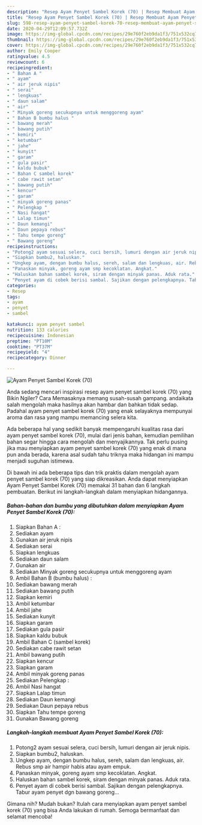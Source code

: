 ```yaml
---
description: "Resep Ayam Penyet Sambel Korek (70) | Resep Membuat Ayam Penyet Sambel Korek (70) Yang Enak dan Simpel"
title: "Resep Ayam Penyet Sambel Korek (70) | Resep Membuat Ayam Penyet Sambel Korek (70) Yang Enak dan Simpel"
slug: 598-resep-ayam-penyet-sambel-korek-70-resep-membuat-ayam-penyet-sambel-korek-70-yang-enak-dan-simpel
date: 2020-04-29T12:09:57.732Z
image: https://img-global.cpcdn.com/recipes/29e760f2eb9da1f3/751x532cq70/ayam-penyet-sambel-korek-70-foto-resep-utama.jpg
thumbnail: https://img-global.cpcdn.com/recipes/29e760f2eb9da1f3/751x532cq70/ayam-penyet-sambel-korek-70-foto-resep-utama.jpg
cover: https://img-global.cpcdn.com/recipes/29e760f2eb9da1f3/751x532cq70/ayam-penyet-sambel-korek-70-foto-resep-utama.jpg
author: Emily Cooper
ratingvalue: 4.5
reviewcount: 6
recipeingredient:
- " Bahan A "
- " ayam"
- " air jeruk nipis"
- " serai"
- " lengkuas"
- " daun salam"
- " air"
- " Minyak goreng secukupnya untuk menggoreng ayam"
- " Bahan B bumbu halus "
- " bawang merah"
- " bawang putih"
- " kemiri"
- " ketumbar"
- " jahe"
- " kunyit"
- " garam"
- " gula pasir"
- " kaldu bubuk"
- " Bahan C sambel korek"
- " cabe rawit setan"
- " bawang putih"
- " kencur"
- " garam"
- " minyak goreng panas"
- " Pelengkap "
- " Nasi hangat"
- " Lalap timun"
- " Daun kemangi"
- " Daun pepaya rebus"
- " Tahu tempe goreng"
- " Bawang goreng"
recipeinstructions:
- "Potong2 ayam sesuai selera, cuci bersih, lumuri dengan air jeruk nipis."
- "Siapkan bumbu2, haluskan."
- "Ungkep ayam, dengan bumbu halus, sereh, salam dan lengkuas, air. Rebus smp air hampir habis atau ayam empuk."
- "Panaskan minyak, goreng ayam smp kecoklatan. Angkat."
- "Haluskan bahan sambel korek, siram dengan minyak panas. Aduk rata."
- "Penyet ayam di cobek berisi sambal. Sajikan dengan pelengkapnya. Tabur ayam penyet dgn bawang goreng..."
categories:
- Resep
tags:
- ayam
- penyet
- sambel

katakunci: ayam penyet sambel 
nutrition: 133 calories
recipecuisine: Indonesian
preptime: "PT10M"
cooktime: "PT37M"
recipeyield: "4"
recipecategory: Dinner

---
```



![Ayam Penyet Sambel Korek (70)](https://img-global.cpcdn.com/recipes/29e760f2eb9da1f3/751x532cq70/ayam-penyet-sambel-korek-70-foto-resep-utama.jpg)

Anda sedang mencari inspirasi resep ayam penyet sambel korek (70) yang Bikin Ngiler? Cara Memasaknya memang susah-susah gampang. andaikata salah mengolah maka hasilnya akan hambar dan bahkan tidak sedap. Padahal ayam penyet sambel korek (70) yang enak selayaknya mempunyai aroma dan rasa yang mampu memancing selera kita.



Ada beberapa hal yang sedikit banyak mempengaruhi kualitas rasa dari ayam penyet sambel korek (70), mulai dari jenis bahan, kemudian pemilihan bahan segar hingga cara mengolah dan menyajikannya. Tak perlu pusing jika mau menyiapkan ayam penyet sambel korek (70) yang enak di mana pun anda berada, karena asal sudah tahu triknya maka hidangan ini mampu menjadi suguhan istimewa.


Di bawah ini ada beberapa tips dan trik praktis dalam mengolah ayam penyet sambel korek (70) yang siap dikreasikan. Anda dapat menyiapkan Ayam Penyet Sambel Korek (70) memakai 31 bahan dan 6 langkah pembuatan. Berikut ini langkah-langkah dalam menyiapkan hidangannya.

<!--inarticleads1-->

##### Bahan-bahan dan bumbu yang dibutuhkan dalam menyiapkan Ayam Penyet Sambel Korek (70):

1. Siapkan  Bahan A :
1. Sediakan  ayam
1. Gunakan  air jeruk nipis
1. Sediakan  serai
1. Siapkan  lengkuas
1. Sediakan  daun salam
1. Gunakan  air
1. Sediakan  Minyak goreng secukupnya untuk menggoreng ayam
1. Ambil  Bahan B (bumbu halus) :
1. Sediakan  bawang merah
1. Sediakan  bawang putih
1. Siapkan  kemiri
1. Ambil  ketumbar
1. Ambil  jahe
1. Sediakan  kunyit
1. Siapkan  garam
1. Sediakan  gula pasir
1. Siapkan  kaldu bubuk
1. Ambil  Bahan C (sambel korek)
1. Sediakan  cabe rawit setan
1. Ambil  bawang putih
1. Siapkan  kencur
1. Siapkan  garam
1. Ambil  minyak goreng panas
1. Sediakan  Pelengkap :
1. Ambil  Nasi hangat
1. Siapkan  Lalap timun
1. Sediakan  Daun kemangi
1. Sediakan  Daun pepaya rebus
1. Siapkan  Tahu tempe goreng
1. Gunakan  Bawang goreng




<!--inarticleads2-->

##### Langkah-langkah membuat Ayam Penyet Sambel Korek (70):

1. Potong2 ayam sesuai selera, cuci bersih, lumuri dengan air jeruk nipis.
1. Siapkan bumbu2, haluskan.
1. Ungkep ayam, dengan bumbu halus, sereh, salam dan lengkuas, air. Rebus smp air hampir habis atau ayam empuk.
1. Panaskan minyak, goreng ayam smp kecoklatan. Angkat.
1. Haluskan bahan sambel korek, siram dengan minyak panas. Aduk rata.
1. Penyet ayam di cobek berisi sambal. Sajikan dengan pelengkapnya. Tabur ayam penyet dgn bawang goreng...




Gimana nih? Mudah bukan? Itulah cara menyiapkan ayam penyet sambel korek (70) yang bisa Anda lakukan di rumah. Semoga bermanfaat dan selamat mencoba!
